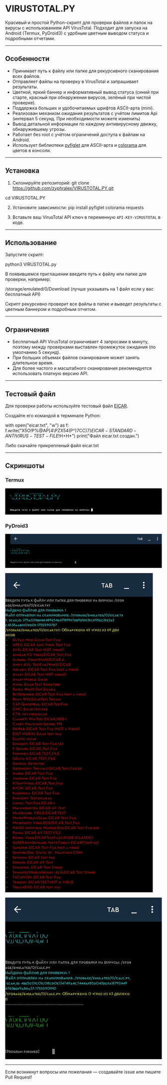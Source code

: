# VIRUSTOTAL.PY

Красивый и простой Python-скрипт для проверки файлов и папок на вирусы с использованием API VirusTotal. Подходит для запуска на Android (Termux, PyDroid3) с удобным цветным выводом статуса и подробными отчетами.

---

## Особенности

- Принимает путь к файлу или папке для рекурсивного сканирования всех файлов.
- Отправляет файлы на проверку в VirusTotal и запрашивает результаты.
- Цветной, яркий баннер и информативный вывод статуса (синий при старте, красный при обнаружении вирусов, зелёный при чистой проверке).
- Поддержка больших и удобочитаемых шрифтов ASCII-арта (mini).
- Реализован механизм ожидания результатов с учётом лимитов Api (интервал 5 секунд. При необходимости можете изменить)
- Вывод детальной информации по каждому антивирусному движку, обнаружившему угрозы.
- Работает без root с учётом ограничений доступа к файлам на Android.
- Использует библиотеки [pyfiglet](https://github.com/pwaller/pyfiglet) для ASCII-арта и [colorama](https://github.com/tartley/colorama) для цветов в консоли.

---

## Установка

1. Склонируйте репозиторий:
git clone https://github.com/zyphralex/VIRUSTOTAL.PY.git

cd VIRUSTOTAL.PY


2. Установите зависимости:
pip install pyfiglet colorama requests


3. Вставьте ваш VirusTotal API ключ в переменную `API-KEY-VIRUSTOTAL` в коде.

---

## Использование

Запустите скрипт:

python3 VIRUSTOTAL.py


В появившемся приглашении введите путь к файлу или папке для проверки, например:

/storage/emulated/0/Download (лучше указывать на 1 файл если у вас бесплатный API)


Скрипт рекурсивно проверит все файлы в папке и выведет результаты с цветным баннером и подробным отчетом.

---

## Ограничения

- Бесплатный API VirusTotal ограничивает 4 запросами в минуту, поэтому между проверками выставлен промежуток ожидания (по умолчанию 5 секунд).
- При больших объемах файлов сканирование может занять длительное время.
- Для более частого и масштабного сканирования рекомендуется использовать платную версию API.

---

## Тестовый файл

Для проверки работы используйте тестовый файл [EICAR](https://www.eicar.org/?page_id=3950).

Создайте его командой в терминале Python:

with open("eicar.txt", "w") as f:
    f.write("X5O!P%@AP[4\\PZX54(P^)7CC)7}$EICAR-STANDARD-ANTIVIRUS-TEST-FILE!$H+H*")
print("Файл eicar.txt создан.")

Либо скачайте прикрепленый файл eicar.txt

---

## Скриншоты

### Termux

![Запуск](Images/upload_2025_08_19_12_09_51_783.jpg)

### PyDroid3

![Запуск](Images/upload_2025_08_19_12_11_14_043.jpg)


![Результат с обнаружением вирусов](Images/upload_2025_08_19_12_10_38_333.jpg)

![Результат без вирусов](Images/upload_2025_08_19_12_10_22_520.jpg)

---

Если возникнут вопросы или пожелания — создавайте issue или пишите Pull Request!
